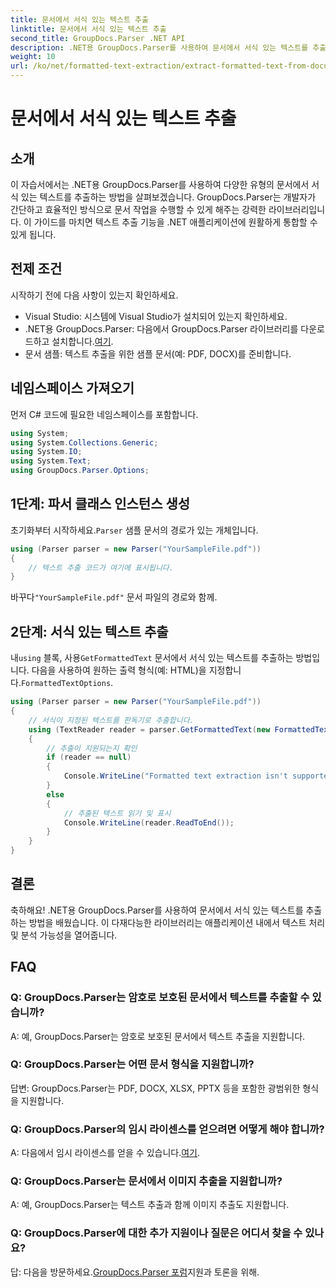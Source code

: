 ```yaml
---
title: 문서에서 서식 있는 텍스트 추출
linktitle: 문서에서 서식 있는 텍스트 추출
second_title: GroupDocs.Parser .NET API
description: .NET용 GroupDocs.Parser를 사용하여 문서에서 서식 있는 텍스트를 추출하는 방법을 알아보세요. 귀하의 애플리케이션을 위한 간단하고 효율적인 텍스트 추출.
weight: 10
url: /ko/net/formatted-text-extraction/extract-formatted-text-from-document/
---
```


# 문서에서 서식 있는 텍스트 추출

## 소개
이 자습서에서는 .NET용 GroupDocs.Parser를 사용하여 다양한 유형의 문서에서 서식 있는 텍스트를 추출하는 방법을 살펴보겠습니다. GroupDocs.Parser는 개발자가 간단하고 효율적인 방식으로 문서 작업을 수행할 수 있게 해주는 강력한 라이브러리입니다. 이 가이드를 마치면 텍스트 추출 기능을 .NET 애플리케이션에 원활하게 통합할 수 있게 됩니다.
## 전제 조건
시작하기 전에 다음 사항이 있는지 확인하세요.
- Visual Studio: 시스템에 Visual Studio가 설치되어 있는지 확인하세요.
-  .NET용 GroupDocs.Parser: 다음에서 GroupDocs.Parser 라이브러리를 다운로드하고 설치합니다.[여기](https://releases.groupdocs.com/parser/net/).
- 문서 샘플: 텍스트 추출을 위한 샘플 문서(예: PDF, DOCX)를 준비합니다.
## 네임스페이스 가져오기
먼저 C# 코드에 필요한 네임스페이스를 포함합니다.
```csharp
using System;
using System.Collections.Generic;
using System.IO;
using System.Text;
using GroupDocs.Parser.Options;
```
## 1단계: 파서 클래스 인스턴스 생성
 초기화부터 시작하세요.`Parser` 샘플 문서의 경로가 있는 개체입니다.
```csharp
using (Parser parser = new Parser("YourSampleFile.pdf"))
{
    // 텍스트 추출 코드가 여기에 표시됩니다.
}
```
 바꾸다`"YourSampleFile.pdf"` 문서 파일의 경로와 함께.

## 2단계: 서식 있는 텍스트 추출
 내`using` 블록, 사용`GetFormattedText` 문서에서 서식 있는 텍스트를 추출하는 방법입니다. 다음을 사용하여 원하는 출력 형식(예: HTML)을 지정합니다.`FormattedTextOptions`.
```csharp
using (Parser parser = new Parser("YourSampleFile.pdf"))
{
    // 서식이 지정된 텍스트를 판독기로 추출합니다.
    using (TextReader reader = parser.GetFormattedText(new FormattedTextOptions(FormattedTextMode.Html)))
    {
        // 추출이 지원되는지 확인
        if (reader == null)
        {
            Console.WriteLine("Formatted text extraction isn't supported.");
        }
        else
        {
            // 추출된 텍스트 읽기 및 표시
            Console.WriteLine(reader.ReadToEnd());
        }
    }
}
```

## 결론
축하해요! .NET용 GroupDocs.Parser를 사용하여 문서에서 서식 있는 텍스트를 추출하는 방법을 배웠습니다. 이 다재다능한 라이브러리는 애플리케이션 내에서 텍스트 처리 및 분석 가능성을 열어줍니다.

## FAQ
### Q: GroupDocs.Parser는 암호로 보호된 문서에서 텍스트를 추출할 수 있습니까?
A: 예, GroupDocs.Parser는 암호로 보호된 문서에서 텍스트 추출을 지원합니다.
### Q: GroupDocs.Parser는 어떤 문서 형식을 지원합니까?
답변: GroupDocs.Parser는 PDF, DOCX, XLSX, PPTX 등을 포함한 광범위한 형식을 지원합니다.
### Q: GroupDocs.Parser의 임시 라이센스를 얻으려면 어떻게 해야 합니까?
 A: 다음에서 임시 라이센스를 얻을 수 있습니다.[여기](https://purchase.groupdocs.com/temporary-license/).
### Q: GroupDocs.Parser는 문서에서 이미지 추출을 지원합니까?
A: 예, GroupDocs.Parser는 텍스트 추출과 함께 이미지 추출도 지원합니다.
### Q: GroupDocs.Parser에 대한 추가 지원이나 질문은 어디서 찾을 수 있나요?
 답: 다음을 방문하세요.[GroupDocs.Parser 포럼](https://forum.groupdocs.com/c/parser/17)지원과 토론을 위해.